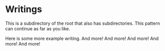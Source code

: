 # Writings

This is a subdirectory of the root that also has subdirectories.
This pattern can continue as far as you like.

Here is some more example writing.
And more!
And more!
And more!
And more!
And more!
